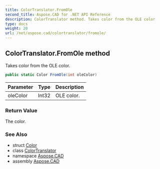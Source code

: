 ```yaml
---
title: ColorTranslator.FromOle
second_title: Aspose.CAD for .NET API Reference
description: ColorTranslator method. Takes color from the OLE color
type: docs
weight: 20
url: /net/aspose.cad/colortranslator/fromole/
---
```

## ColorTranslator.FromOle method

Takes color from the OLE color.

```csharp
public static Color FromOle(int oleColor)
```

| Parameter | Type | Description |
| --- | --- | --- |
| oleColor | Int32 | OLE color. |

### Return Value

The color.

### See Also

* struct [Color](../../color/)
* class [ColorTranslator](../)
* namespace [Aspose.CAD](../../../aspose.cad/)
* assembly [Aspose.CAD](../../../)


